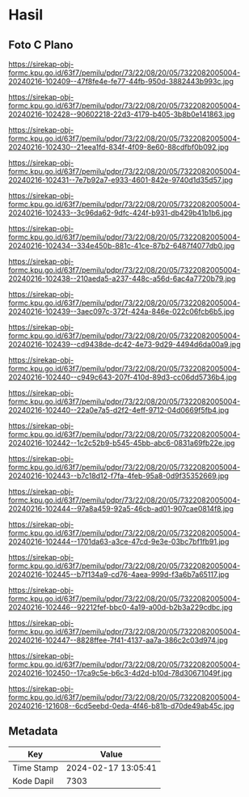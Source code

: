 # Hasil

## Foto C Plano

https://sirekap-obj-formc.kpu.go.id/63f7/pemilu/pdpr/73/22/08/20/05/7322082005004-20240216-102409--47f8fe4e-fe77-44fb-950d-3882443b993c.jpg

https://sirekap-obj-formc.kpu.go.id/63f7/pemilu/pdpr/73/22/08/20/05/7322082005004-20240216-102428--90602218-22d3-4179-b405-3b8b0e141863.jpg

https://sirekap-obj-formc.kpu.go.id/63f7/pemilu/pdpr/73/22/08/20/05/7322082005004-20240216-102430--21eea1fd-834f-4f09-8e60-88cdfbf0b092.jpg

https://sirekap-obj-formc.kpu.go.id/63f7/pemilu/pdpr/73/22/08/20/05/7322082005004-20240216-102431--7e7b92a7-e933-4601-842e-9740d1d35d57.jpg

https://sirekap-obj-formc.kpu.go.id/63f7/pemilu/pdpr/73/22/08/20/05/7322082005004-20240216-102433--3c96da62-9dfc-424f-b931-db429b41b1b6.jpg

https://sirekap-obj-formc.kpu.go.id/63f7/pemilu/pdpr/73/22/08/20/05/7322082005004-20240216-102434--334e450b-881c-41ce-87b2-6487f4077db0.jpg

https://sirekap-obj-formc.kpu.go.id/63f7/pemilu/pdpr/73/22/08/20/05/7322082005004-20240216-102438--210aeda5-a237-448c-a56d-6ac4a7720b79.jpg

https://sirekap-obj-formc.kpu.go.id/63f7/pemilu/pdpr/73/22/08/20/05/7322082005004-20240216-102439--3aec097c-372f-424a-846e-022c06fcb6b5.jpg

https://sirekap-obj-formc.kpu.go.id/63f7/pemilu/pdpr/73/22/08/20/05/7322082005004-20240216-102439--cd9438de-dc42-4e73-9d29-4494d6da00a9.jpg

https://sirekap-obj-formc.kpu.go.id/63f7/pemilu/pdpr/73/22/08/20/05/7322082005004-20240216-102440--c949c643-207f-410d-89d3-cc06dd5736b4.jpg

https://sirekap-obj-formc.kpu.go.id/63f7/pemilu/pdpr/73/22/08/20/05/7322082005004-20240216-102440--22a0e7a5-d2f2-4eff-9712-04d0669f5fb4.jpg

https://sirekap-obj-formc.kpu.go.id/63f7/pemilu/pdpr/73/22/08/20/05/7322082005004-20240216-102442--1c2c52b9-b545-45bb-abc6-0831a69fb22e.jpg

https://sirekap-obj-formc.kpu.go.id/63f7/pemilu/pdpr/73/22/08/20/05/7322082005004-20240216-102443--b7c18d12-f7fa-4feb-95a8-0d9f35352669.jpg

https://sirekap-obj-formc.kpu.go.id/63f7/pemilu/pdpr/73/22/08/20/05/7322082005004-20240216-102444--97a8a459-92a5-46cb-ad01-907cae0814f8.jpg

https://sirekap-obj-formc.kpu.go.id/63f7/pemilu/pdpr/73/22/08/20/05/7322082005004-20240216-102444--1701da63-a3ce-47cd-9e3e-03bc7bf1fb91.jpg

https://sirekap-obj-formc.kpu.go.id/63f7/pemilu/pdpr/73/22/08/20/05/7322082005004-20240216-102445--b7f134a9-cd76-4aea-999d-f3a6b7a65117.jpg

https://sirekap-obj-formc.kpu.go.id/63f7/pemilu/pdpr/73/22/08/20/05/7322082005004-20240216-102446--92212fef-bbc0-4a19-a00d-b2b3a229cdbc.jpg

https://sirekap-obj-formc.kpu.go.id/63f7/pemilu/pdpr/73/22/08/20/05/7322082005004-20240216-102447--8828ffee-7f41-4137-aa7a-386c2c03d974.jpg

https://sirekap-obj-formc.kpu.go.id/63f7/pemilu/pdpr/73/22/08/20/05/7322082005004-20240216-102450--17ca9c5e-b6c3-4d2d-b10d-78d30671049f.jpg

https://sirekap-obj-formc.kpu.go.id/63f7/pemilu/pdpr/73/22/08/20/05/7322082005004-20240216-121608--6cd5eebd-0eda-4f46-b81b-d70de49ab45c.jpg


## Metadata

| Key        | Value               |
| ---------- | ------------------- |
| Time Stamp | 2024-02-17 13:05:41 |
| Kode Dapil | 7303                |




